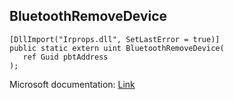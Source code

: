 ## BluetoothRemoveDevice

```
[DllImport("Irprops.dll", SetLastError = true)]
public static extern uint BluetoothRemoveDevice(
   ref Guid pbtAddress
);
```

Microsoft documentation: [Link](https://docs.microsoft.com/en-us/windows/win32/api/bluetoothapis/nf-bluetoothapis-bluetoothremovedevice)
